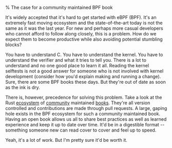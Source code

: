 % The case for a community maintained BPF book

It's widely accepted that it's hard to get started with eBPF (BPF). It's an
extremely fast moving ecosystem and the state-of-the-art today is not the same
as it was the last year. For new and perhaps more casual developers who cannot
afford to follow along closely, this is a problem. How do we expect them to
become productive while also avoiding potential stumbling blocks?

You have to understand C. You have to understand the kernel. You have to
understand the verifier and what it tries to tell you. There is a lot to
understand and no one good place to learn it all. Reading the kernel selftests
is not a good answer for someone who is not involved with kernel development
(consider how you'd explain making and running a change). Sure, there are some
BPF books these days. But they're out of date as soon as the ink is dry.

There is, however, precedence for solving this problem. Take a look at the Rust
[ecosystem][0] of [community][1] maintained [books][2]. They're all version
controlled and contributions are made through pull requests. A large, gaping
hole exists in the BPF ecosystem for such a community maintained book.  Having
an open book allows us all to share best practices as well as learned
experience and keep it up to date over time.  It'd be in a digestible format --
something someone new can read cover to cover and feel up to speed.

Yeah, it's a lot of work. But I'm pretty sure it'd be worth it.

[0]: https://doc.rust-lang.org/book/
[1]: https://doc.rust-lang.org/cargo/
[2]: https://doc.rust-lang.org/rustc/what-is-rustc.html
